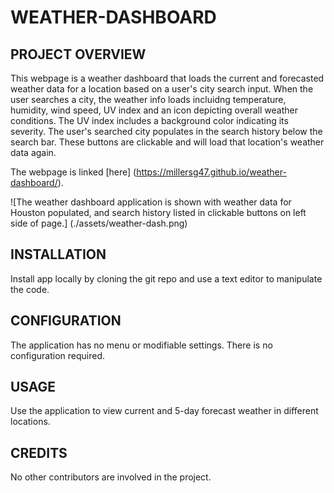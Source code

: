 # WEATHER-DASHBOARD

## PROJECT OVERVIEW
This webpage is a weather dashboard that loads the current and forecasted weather data for a location based on a user's city search input. When the user searches a city, the weather info loads incluidng temperature, humidity, wind speed, UV index and an icon depicting overall weather conditions. The UV index includes a background color indicating its severity. The user's searched city populates in the search history below the search bar. These buttons are clickable and will load that location's weather data again.

The webpage is linked [here] (https://millersg47.github.io/weather-dashboard/).

![The weather dashboard application is shown with weather data for Houston populated, and search history listed in clickable buttons on left side of page.] (./assets/weather-dash.png)

## INSTALLATION
Install app locally by cloning the git repo and use a text editor to manipulate the code. 

## CONFIGURATION
The application has no menu or modifiable settings. There is no configuration required.

## USAGE
Use the application to view current and 5-day forecast weather in different locations. 

## CREDITS
No other contributors are involved in the project. 
